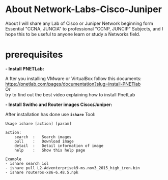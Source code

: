 # About Network-Labs-Cisco-Juniper
About I will share any Lab of Cisco or Juniper Network beginning form Essential "CCNA, JUNCIA" to professional "CCNP, JUNCIP" Subjects, and I hope this to be useful to anyone learn or study a Networks field.

# prerequisites

**- Install PNETLab:**
   
A fter you installing VMware or VirtualBox follow this documents: https://pnetlab.com/pages/documentation?slug=install-PNETlab   
Or   
try to find out the best video explaining how to install PnetLab   
   
   
**- Install Swithc and Router images Cisco/Juniper:**

After installation has done use **`ishare`** Tool:   

 


    Usage ishare [action] [param]

    action:
        search  :   Search images
        pull    :   Download image
        detail  :   Detail information of image
        help    :   Show this help page

    Example
    - ishare search iol 
    - ishare pull L2-Adventerprisek9-ms.nov3_2015_high_iron.bin 
    - ishare routeros-x86-6.48.5.npk 
    
 
    



















